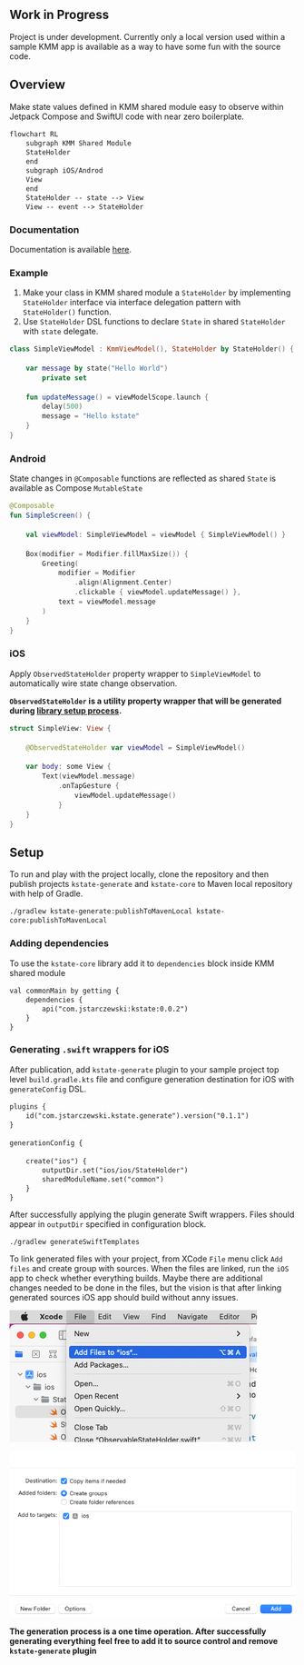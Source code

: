## Work in Progress
Project is under development. Currently only a local version used within a sample KMM app is available as a way to have
some fun with the source code.
## Overview

Make state values defined in KMM shared module easy to observe within Jetpack Compose and SwiftUI code with near zero 
boilerplate.

```mermaid
flowchart RL
    subgraph KMM Shared Module
    StateHolder 
    end
    subgraph iOS/Androd
    View
    end
    StateHolder -- state --> View
    View -- event --> StateHolder
```

### Documentation

Documentation is available [here](https://jstarczewski.github.io/kstate/index.html).

### Example
1. Make your class in KMM shared module a `StateHolder` by implementing `StateHolder` interface via interface delegation
pattern with `StateHolder()` function.
2. Use `StateHolder` DSL functions to declare `State` in shared `StateHolder` with `state` delegate.
```Kotlin
class SimpleViewModel : KmmViewModel(), StateHolder by StateHolder() {

    var message by state("Hello World")
        private set

    fun updateMessage() = viewModelScope.launch {
        delay(500)
        message = "Hello kstate"
    }
}
```
### Android
State changes in `@Composable` functions are reflected as shared `State` is available as Compose `MutableState`
```kotlin
@Composable
fun SimpleScreen() {

    val viewModel: SimpleViewModel = viewModel { SimpleViewModel() }

    Box(modifier = Modifier.fillMaxSize()) {
        Greeting(
            modifier = Modifier
                .align(Alignment.Center)
                .clickable { viewModel.updateMessage() },
            text = viewModel.message
        )
    }
}
```
### iOS
Apply `ObservedStateHolder` property wrapper to `SimpleViewModel` to automatically wire state change observation.

**`ObservedStateHolder` is a utility property wrapper that will be generated during [library setup process](#Setup).**
```Swift
struct SimpleView: View {
    
    @ObservedStateHolder var viewModel = SimpleViewModel()
    
	var body: some View {
        Text(viewModel.message)
            .onTapGesture {
                viewModel.updateMessage()
            }
	}
}
```
## Setup
To run and play with the project locally, clone the repository and then publish projects
`kstate-generate` and `kstate-core` to Maven local repository with help of Gradle.

```
./gradlew kstate-generate:publishToMavenLocal kstate-core:publishToMavenLocal
```

### Adding dependencies

To use the `kstate-core` library add it to `dependencies` block inside KMM shared module

```
val commonMain by getting {
    dependencies {
        api("com.jstarczewski:kstate:0.0.2")
    }
}
```

### Generating `.swift` wrappers for iOS

After publication, add `kstate-generate` plugin to your sample project top level `build.gradle.kts` file and configure
generation destination for iOS with
`generateConfig` DSL.

```
plugins {
    id("com.jstarczewski.kstate.generate").version("0.1.1")
}

generationConfig {

    create("ios") {
        outputDir.set("ios/ios/StateHolder")
        sharedModuleName.set("common")
    }
}
```

After successfully applying the plugin generate Swift wrappers. Files should appear in `outputDir` specified in
configuration
block.

```
./gradlew generateSwiftTemplates
```

To link generated files with your project, from XCode `File` menu click `Add files` and create group with sources.
When the files are linked, run the `iOS` app to check whether everything builds. Maybe there are additional changes
needed to be done in the files, but
the vision is that after linking generated sources iOS app should build without anny issues.

![img.png](img.png)

![img_1.png](img_1.png)

**The generation process is a one time operation. After successfully generating everything feel free to add it to source
control and remove `kstate-generate` plugin**
